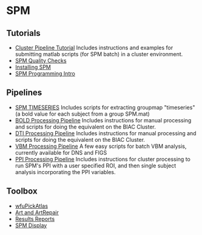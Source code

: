 # SPM

## Tutorials

 - [Cluster Pipeline Tutorial](cluster-pipeline-tutorial.md) Includes instructions and examples for submitting matlab scripts (for SPM batch) in a cluster environment. 
 - [SPM Quality Checks](spm-quality-checks.md) 
 - [Installing SPM](installing-spm.md) 
 - [SPM Programming Intro](http://en.wikibooks.org/wiki/SPM/Programming_intro) 


## Pipelines

 - [SPM TIMESERIES](spm-timeseries.md) Includes scripts for extracting groupmap "timeseries" (a bold value for each subject from a group SPM.mat) 
 - [BOLD Processing Pipeline](bold-processing-pipeline.md) Includes instructions for manual processing and scripts for doing the equivalent on the BIAC Cluster. 
 - [DTI Processing Pipeline](dti-processing-pipeline.md) Includes instructions for manual processing and scripts for doing the equivalent on the BIAC Cluster. 
 - [VBM Processing Pipeline](vbm-processing-pipeline.md) A few easy scripts for batch VBM analysis, currently available for DNS and FIGS 
 - [PPI Processing Pipeline](ppi-processing-pipeline.md) Includes instructions for cluster processing to run SPM's PPI with a user specified ROI, and then single subject analysis incorporating the PPI variables. 

## Toolbox

 - [wfuPickAtlas](wfupickatlas.md) 
 - [Art and ArtRepair](art-and-artrepair.md) 
 - [Results Reports](results-reports.md) 
 - [SPM Display](spm-display.md) 

